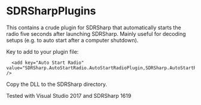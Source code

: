# SDRSharpPlugins
This contains a crude plugin for SDRSharp that automatically starts the radio five seconds after launching SDRSharp. Mainly useful for decoding setups (e.g. to auto start after a computer shutdown).

Key to add to your plugin file:
```
  <add key="Auto Start Radio" value="SDRSharp.AutoStartRadio.AutoStartRadioPlugin,SDRSharp.AutoStartRadio" />
```

Copy the DLL to the SDRSharp directory.

Tested with Visual Studio 2017 and SDRSharp 1619

